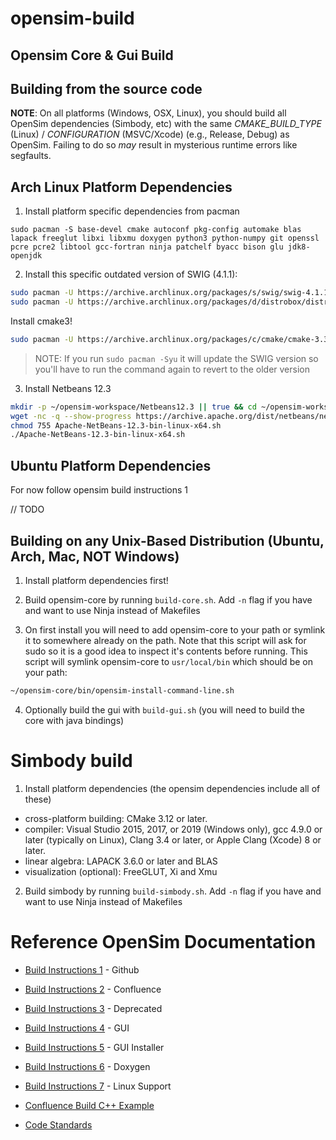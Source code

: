 # opensim-build

## Opensim Core & Gui Build

Building from the source code
-----------------------------

**NOTE**: On all platforms (Windows, OSX, Linux), you should
build all OpenSim dependencies (Simbody, etc) with the
same *CMAKE_BUILD_TYPE* (Linux) / *CONFIGURATION*
(MSVC/Xcode) (e.g., Release, Debug) as OpenSim. Failing to
do so *may* result in mysterious runtime errors like
segfaults.


## Arch Linux Platform Dependencies

1. Install platform specific dependencies from pacman
```
sudo pacman -S base-devel cmake autoconf pkg-config automake blas lapack freeglut libxi libxmu doxygen python3 python-numpy git openssl pcre pcre2 libtool gcc-fortran ninja patchelf byacc bison glu jdk8-openjdk
```

2. Install this specific outdated version of SWIG (4.1.1):

```bash 
sudo pacman -U https://archive.archlinux.org/packages/s/swig/swig-4.1.1-2-x86_64.pkg.tar.zst
sudo pacman -U https://archive.archlinux.org/packages/d/distrobox/distrobox-1.7.2.1-1-any.pkg.tar.zst
```

Install cmake3!
```bash
sudo pacman -U https://archive.archlinux.org/packages/c/cmake/cmake-3.31.5-1-x86_64.pkg.tar.zst
```
> NOTE: If you run `sudo pacman -Syu` it will update the SWIG version so you'll have to run the command again to revert to the older version

3. Install Netbeans 12.3
```bash 
mkdir -p ~/opensim-workspace/Netbeans12.3 || true && cd ~/opensim-workspace/Netbeans12.3
wget -nc -q --show-progress https://archive.apache.org/dist/netbeans/netbeans/12.3/Apache-NetBeans-12.3-bin-linux-x64.sh
chmod 755 Apache-NetBeans-12.3-bin-linux-x64.sh
./Apache-NetBeans-12.3-bin-linux-x64.sh
```

## Ubuntu Platform Dependencies
For now follow opensim build instructions 1

// TODO

## Building on any Unix-Based Distribution (Ubuntu, Arch, Mac, NOT Windows)

1. Install platform dependencies first!

2. Build opensim-core by running `build-core.sh`. Add `-n` flag if you have and want to use Ninja instead of Makefiles

3. On first install you will need to add opensim-core to your path or symlink it to somewhere already on the path.
Note that this script will ask for sudo so it is a good idea to inspect it's contents before running.
This script will symlink opensim-core to `usr/local/bin` which should be on your path:
```bash
~/opensim-core/bin/opensim-install-command-line.sh
```

4. Optionally build the gui with `build-gui.sh` (you will need to build the core with java bindings)


# Simbody build

1. Install platform dependencies (the opensim dependencies include all of these)

- cross-platform building: CMake 3.12 or later.
- compiler: Visual Studio 2015, 2017, or 2019 (Windows only), gcc 4.9.0 or later (typically on Linux), Clang 3.4 or later, or Apple Clang (Xcode) 8 or later.
- linear algebra: LAPACK 3.6.0 or later and BLAS
- visualization (optional): FreeGLUT, Xi and Xmu

2. Build simbody by running `build-simbody.sh`. Add `-n` flag if you have and want to use Ninja instead of Makefiles


# Reference OpenSim Documentation

- [Build Instructions 1](https://github.com/opensim-org/opensim-core/wiki/Build-Instructions) - Github
- [Build Instructions 2](https://opensimconfluence.atlassian.net/wiki/spaces/OpenSim/pages/53089260/Building+OpenSim+from+Source) - Confluence
- [Build Instructions 3](https://github.com/opensim-org/opensim-core/wiki/Build-Instructions-(Old-deprecated)) - Deprecated
- [Build Instructions 4](https://opensimconfluence.atlassian.net/wiki/spaces/OpenSim/pages/53089315/Building+the+GUI) - GUI
- [Build Instructions 5](https://opensimconfluence.atlassian.net/wiki/spaces/OpenSim/pages/53089353/Building+GUI+Installer) - GUI Installer
- [Build Instructions 6](https://opensimconfluence.atlassian.net/wiki/spaces/OpenSim/pages/53089331/Guide+to+Building+Doxygen) - Doxygen
- [Build Instructions 7](https://opensimconfluence.atlassian.net/wiki/spaces/OpenSim/pages/53114400/Linux+Support) - Linux Support
- [Confluence Build C++ Example](https://opensimconfluence.atlassian.net/wiki/spaces/OpenSim/pages/53088864/How+to+Build+a+C+Example)

- [Code Standards](https://opensimconfluence.atlassian.net/wiki/spaces/OpenSim/pages/53089338/OpenSim+Coding+Standards)

